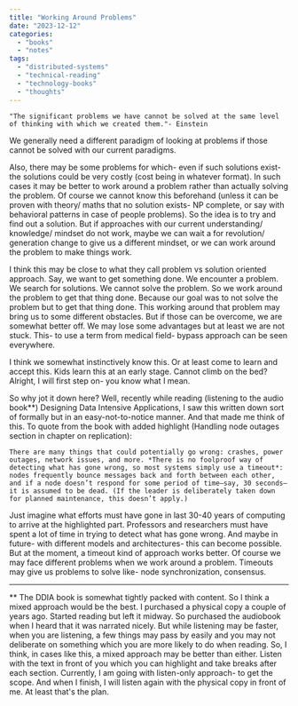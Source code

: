 ```yaml
---
title: "Working Around Problems"
date: "2023-12-12"
categories: 
  - "books"
  - "notes"
tags: 
  - "distributed-systems"
  - "technical-reading"
  - "technology-books"
  - "thoughts"
---
```


`"The significant problems we have cannot be solved at the same level of thinking with which we created them."- Einstein`

We generally need a different paradigm of looking at problems if those cannot be solved with our current paradigms.

Also, there may be some problems for which- even if such solutions exist- the solutions could be very costly (cost being in whatever format). In such cases it may be better to work around a problem rather than actually solving the problem. Of course we cannot know this beforehand (unless it can be proven with theory/ maths that no solution exists- NP complete, or say with behavioral patterns in case of people problems). So the idea is to try and find out a solution. But if approaches with our current understanding/ knowledge/ mindset do not work, maybe we can wait a for revolution/ generation change to give us a different mindset, or we can work around the problem to make things work.

I think this may be close to what they call problem vs solution oriented approach. Say, we want to get something done. We encounter a problem. We search for solutions. We cannot solve the problem. So we work around the problem to get that thing done. Because our goal was to not solve the problem but to get that thing done. This working around that problem may bring us to some different obstacles. But if those can be overcome, we are somewhat better off. We may lose some advantages but at least we are not stuck. This- to use a term from medical field- bypass approach can be seen everywhere.

I think we somewhat instinctively know this. Or at least come to learn and accept this. Kids learn this at an early stage. Cannot climb on the bed? Alright, I will first step on- you know what I mean.

So why jot it down here? Well, recently while reading (listening to the audio book\*\*) Designing Data Intensive Applications, I saw this written down sort of formally but in an easy-not-to-notice manner. And that made me think of this. To quote from the book with added highlight (Handling node outages section in chapter on replication):

`There are many things that could potentially go wrong: crashes, power outages, network issues, and more. *There is no foolproof way of detecting what has gone wrong, so most systems simply use a timeout*: nodes frequently bounce messages back and forth between each other, and if a node doesn’t respond for some period of time—say, 30 seconds—it is assumed to be dead. (If the leader is deliberately taken down for planned maintenance, this doesn’t apply.)`

Just imagine what efforts must have gone in last 30-40 years of computing to arrive at the highlighted part. Professors and researchers must have spent a lot of time in trying to detect what has gone wrong. And maybe in future- with different models and architectures- this can become possible. But at the moment, a timeout kind of approach works better. Of course we may face different problems when we work around a problem. Timeouts may give us problems to solve like- node synchronization, consensus.

* * *

\*\* The DDIA book is somewhat tightly packed with content. So I think a mixed approach would be the best. I purchased a physical copy a couple of years ago. Started reading but left it midway. So purchased the audiobook when I heard that it was narrated nicely. But while listening may be faster, when you are listening, a few things may pass by easily and you may not deliberate on something which you are more likely to do when reading. So, I think, in cases like this, a mixed approach may be better than either. Listen with the text in front of you which you can highlight and take breaks after each section. Currently, I am going with listen-only approach- to get the scope. And when I finish, I will listen again with the physical copy in front of me. At least that's the plan.
